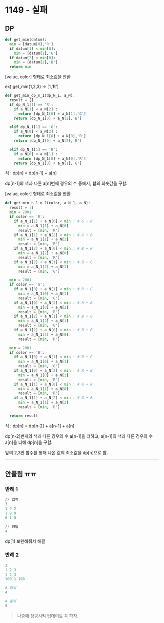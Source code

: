 # 1149 - 실패

## DP

```python
def get_min(datum):
  min = [datum[0],'R']
  if datum[1] < min[0]:
    min = [datum[1],'G']
  if datum[2] < min[0]:
    min = [datum[2],'B']
  return min
```

[value, color] 형태로 최소값을 반환

ex) get_min(1,2,3) → [1,'R']

```python
def get_min_dp_n_1(dp_N_1, a_N):
  result = []
  if dp_N_1[1] == 'R':
    if a_N[1] < a_N[2] :
      return [dp_N_1[0] + a_N[1],'G']
    return [dp_N_1[0] + a_N[2],'B']

  elif dp_N_1[1] == 'G':
    if a_N[0] < a_N[2] :
      return [dp_N_1[0] + a_N[0],'R']
    return [dp_N_1[0] + a_N[2],'B']

  elif dp_N_1[1] == 'B':
    if a_N[0] < a_N[1] :
      return [dp_N_1[0] + a_N[0],'R']
    return [dp_N_1[0] + a_N[1],'G']
```

식 : dp[n] = dp[n-1] + a[n]

dp[n-1]의 색과 다른 a[n]번째 경우의 수 중에서, 합의 최솟값을 구함.

[value, color] 형태로 최소값을 반환

```python
def get_min_n_1_n_2(color, a_N_1, a_N):
  result = []
  min = 2001
  if color == 'R':
    if a_N_1[1] + a_N[0] < min : # G + R
      min = a_N_1[1] + a_N[0]
      result = [min, 'R']
    if a_N_1[1] + a_N[2] < min : # G + B
      min = a_N_1[1] + a_N[2]
      result = [min, 'B']
    if a_N_1[2] + a_N[0] < min : # B + R
      min = a_N_1[2] + a_N[0]
      result = [min, 'R']
    if a_N_1[2] + a_N[1] < min : # B + G
      min = a_N_1[2] + a_N[1]
      result = [min, 'G']

  min = 2001
  if color == 'G':
    if a_N_1[0] + a_N[1] < min : # R + G
      min = a_N_1[0] + a_N[1]
      result = [min, 'G']
    if a_N_1[0] + a_N[2] < min : # R + B
      min = a_N_1[0] + a_N[2]
      result = [min, 'B']
    if a_N_1[2] + a_N[1] < min : # B + G
      min = a_N_1[2] + a_N[1]
      result = [min, 'G']
    if a_N_1[2] + a_N[0] < min : # B + R
      min = a_N_1[2] + a_N[0]
      result = [min, 'R']

  min = 2001
  if color == 'B':
    if a_N_1[0] + a_N[1] < min : # R + G
      min = a_N_1[0] + a_N[1]
      result = [min, 'G']
    if a_N_1[0] + a_N[2] < min : # R + B
      min = a_N_1[0] + a_N[2]
      result = [min, 'B']
    if a_N_1[1] + a_N[0] < min : # G + R
      min = a_N_1[1] + a_N[0]
      result = [min, 'R']
    if a_N_1[1] + a_N[2] < min : # G + B
      min = a_N_1[1] + a_N[2]
      result = [min, 'B']

  return result
```

식 : dp[n] = dp[n-2] + a[n-1] + a[n]

dp[n-2]번째의 색과 다른 경우의 수 a[n-1]을 더하고, a[n-1]의 색과 다른 경우의 수 a[n]을 더해 dp[n]을 구함.

앞의 2,3번 함수를 통해 나온 값의 최소값을 dp[n]으로 함.

---

## 안풀림 ㅠㅠ

### 반례 1

```python
// 입력
3
1 9 2
1 9 9
9 1 9

// 정답
4
```

dp[1] 보완해줘서 해결

### 반례 2

```python
3
1 2 3
1 2 3
100 1 100

# 정답
4

# 출력
5
```

> 나중에 성공시켜 업데이트 꼭 하자.
